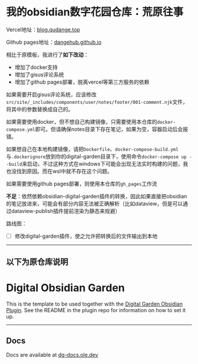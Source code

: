 # 我的obsidian数字花园仓库：荒原往事

Vercel地址：[blog.qudange.top](blog.qudange.top)

Github pages地址：[dangehub.github.io](dangehub.github.io)

相比于原模板，我进行了**如下改动**：
- 增加了docker支持
- 增加了gisus评论系统
- 增加了github pages部署，脱离vercel等第三方服务的依赖

如果需要开启gisus评论系统，应该修改`src/site/_includes/components/user/notes/footer/001-comment.njk`文件，将其中的参数替换成自己的。

如果需要使用docker，但不想自己构建镜像，只需要使用本仓库的`docker-compose.yml`即可。但请确保notes目录下存在笔记，如果为空，容器启动后会报错。

如果想自己在本地构建镜像，请把`Dockerfile`、`docker-compose-build.yml`与`.dockerignore`放到你的digital-garden目录下，使用命令`docker-compose up --build`来启动，不过这种方式在windows下可能会出现无法实时构建的问题，我也没找到原因。而在wsl中就不存在这个问题。

如果需要使用github pages部署，则使用本仓库的`gh_pages`工作流

**不足**：依然依赖obsidian-digital-garden插件的转换，因此如果直接把obsidian的笔记放进来，可能会有部分内容无法被正确解析（比如dataview，但是可以通过dataview-publish插件提前渲染为静态来规避）

路线图：
- [ ] 修改digital-garden插件，使之允许把转换后的文件输出到本地


---
以下为原仓库说明
---

# Digital Obsidian Garden
This is the template to be used together with the [Digital Garden Obsidian Plugin](https://github.com/oleeskild/Obsidian-Digital-Garden). 
See the README in the plugin repo for information on how to set it up.

---
## Docs
Docs are available at [dg-docs.ole.dev](https://dg-docs.ole.dev/)

